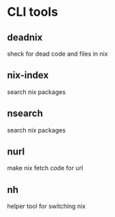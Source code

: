 # CLI tools

## deadnix

sheck for dead code and files in nix

## nix-index

search nix packages

## nsearch

search nix packages

## nurl

make nix fetch code for url

## nh

helper tool for switching nix
